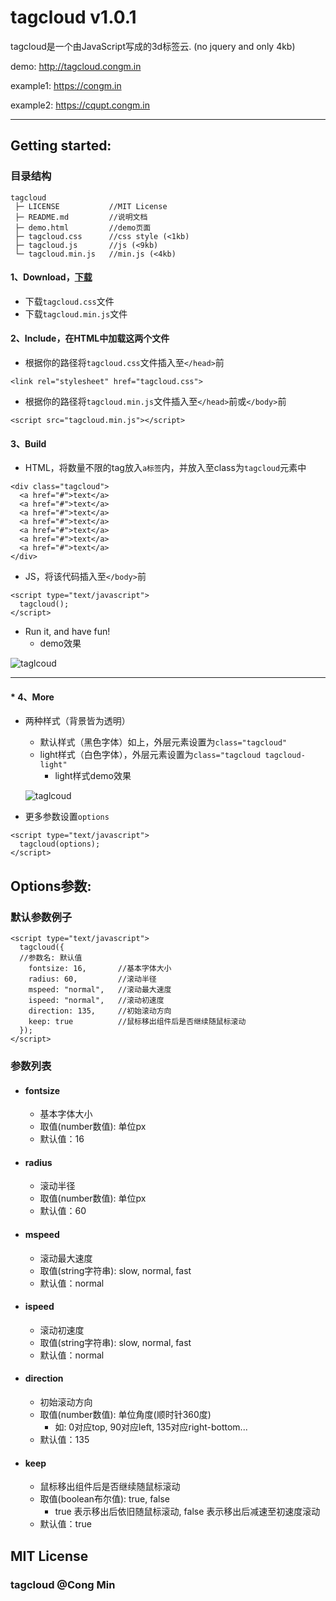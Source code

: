 tagcloud  v1.0.1
================
tagcloud是一个由JavaScript写成的3d标签云. (no jquery and only 4kb)

demo: http://tagcloud.congm.in

example1: https://congm.in

example2: https://cqupt.congm.in

***

## Getting started:

### 目录结构
```
tagcloud
 ├─ LICENSE           //MIT License
 ├─ README.md         //说明文档
 ├─ demo.html         //demo页面
 ├─ tagcloud.css      //css style (<1kb)
 ├─ tagcloud.js       //js (<9kb)
 └─ tagcloud.min.js   //min.js (<4kb)
```

#### 1、Download，[下载](https://github.com/mcc108/tagcloud/archive/master.zip)
* 下载`tagcloud.css`文件
* 下载`tagcloud.min.js`文件

#### 2、Include，在HTML中加载这两个文件
* 根据你的路径将`tagcloud.css`文件插入至`</head>`前
```
<link rel="stylesheet" href="tagcloud.css">
```
* 根据你的路径将`tagcloud.min.js`文件插入至`</head>`前或`</body>`前
```
<script src="tagcloud.min.js"></script>
```

#### 3、Build
* HTML，将数量不限的tag放入`a标签`内，并放入至class为`tagcloud`元素中
```
<div class="tagcloud">
  <a href="#">text</a>
  <a href="#">text</a>
  <a href="#">text</a>
  <a href="#">text</a>
  <a href="#">text</a>
  <a href="#">text</a>
  <a href="#">text</a>
</div>
```
* JS，将该代码插入至`</body>`前
```
<script type="text/javascript">
  tagcloud();
</script>
```
* Run it, and have fun!
  * demo效果

![taglcoud](https://raw.githubusercontent.com/mcc108/MarkdownPhotos/master/tagcloud/tagcloud2.png)

---

#### * 4、More
* 两种样式（背景皆为透明）
  * 默认样式（黑色字体）如上，外层元素设置为`class="tagcloud"`
  * light样式（白色字体），外层元素设置为`class="tagcloud tagcloud-light"`
    * light样式demo效果

  ![taglcoud](https://raw.githubusercontent.com/mcc108/MarkdownPhotos/master/tagcloud/tagcloud1.png)

* 更多参数设置`options`
```
<script type="text/javascript">
  tagcloud(options);
</script>
```

## Options参数:
### 默认参数例子
```
<script type="text/javascript">
  tagcloud({
  //参数名: 默认值
    fontsize: 16,       //基本字体大小
    radius: 60,         //滚动半径
    mspeed: "normal",   //滚动最大速度
    ispeed: "normal",   //滚动初速度
    direction: 135,     //初始滚动方向
    keep: true          //鼠标移出组件后是否继续随鼠标滚动
  });
</script>
```
### 参数列表
* #### fontsize
  * 基本字体大小
  * 取值(number数值): 单位px
  * 默认值：16
* #### radius
  * 滚动半径
  * 取值(number数值): 单位px
  * 默认值：60
* #### mspeed
  * 滚动最大速度
  * 取值(string字符串): slow, normal, fast
  * 默认值：normal
* #### ispeed
  * 滚动初速度
  * 取值(string字符串): slow, normal, fast
  * 默认值：normal
* #### direction
  * 初始滚动方向
  * 取值(number数值): 单位角度(顺时针360度)
    * 如: 0对应top, 90对应left, 135对应right-bottom...
  * 默认值：135
* #### keep
  * 鼠标移出组件后是否继续随鼠标滚动
  * 取值(boolean布尔值): true, false
    * true 表示移出后依旧随鼠标滚动, false 表示移出后减速至初速度滚动
  * 默认值：true

## MIT License
### tagcloud @Cong Min